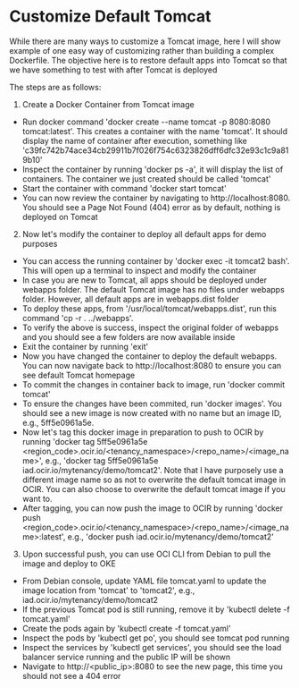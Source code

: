 
# Customize Default Tomcat

While there are many ways to customize a Tomcat image, here I will show example of one easy way of customizing rather than building a complex Dockerfile. The objective here is to restore default apps into Tomcat so that we have something to test with after Tomcat is deployed

The steps are as follows:

1. Create a Docker Container from Tomcat image

- Run docker command 'docker create --name tomcat -p 8080:8080 tomcat:latest'. This creates a container with the name 'tomcat'. It should display the name of container after execution, something like 'c39fc742b74ace34cb29911b7f026f754c6323826dff6dfc32e93c1c9a819b10'
- Inspect the container by running 'docker ps -a', it will display the list of containers. The container we just created should be called 'tomcat'
- Start the container with command 'docker start tomcat'
- You can now review the container by navigating to http://localhost:8080. You should see a Page Not Found (404) error as by default, nothing is deployed on Tomcat

2. Now let's modify the container to deploy all default apps for demo purposes

- You can access the running container by 'docker exec -it tomcat2 bash'. This will open up a terminal to inspect and modify the container
- In case you are new to Tomcat, all apps should be deployed under webapps folder. The default Tomcat image has no files under webapps folder. However, all default apps are in webapps.dist folder
- To deploy these apps, from '/usr/local/tomcat/webapps.dist', run this command 'cp -r . ../webapps'.
- To verify the above is success, inspect the original folder of webapps and you should see a few folders are now available inside
- Exit the container by running 'exit'
- Now you have changed the container to deploy the default webapps. You can now navigate back to http://localhost:8080 to ensure you can see default Tomcat homepage
- To commit the changes in container back to image, run 'docker commit tomcat'
- To ensure the changes have been commited, run 'docker images'. You should see a new image is now created with no name but an image ID, e.g., 5ff5e0961a5e.
- Now let's tag this docker image in preparation to push to OCIR by running 'docker tag 5ff5e0961a5e <region_code>.ocir.io/<tenancy_namespace>/<repo_name>/<image_name>', e.g., 'docker tag 5ff5e0961a5e iad.ocir.io/mytenancy/demo/tomcat2'. Note that I have purposely use a different image name so as not to overwrite the default tomcat image in OCIR. You can also choose to overwrite the default tomcat image if you want to.
- After tagging, you can now push the image to OCIR by running 'docker push <region_code>.ocir.io/<tenancy_namespace>/<repo_name>/<image_name>:latest', e.g., 'docker push iad.ocir.io/mytenancy/demo/tomcat2'

3. Upon successful push, you can use OCI CLI from Debian to pull the image and deploy to OKE

- From Debian console, update YAML file tomcat.yaml to update the image location from 'tomcat' to 'tomcat2', e.g., iad.ocir.io/mytenancy/demo/tomcat2
- If the previous Tomcat pod is still running, remove it by 'kubectl delete -f tomcat.yaml'
- Create the pods again by 'kubectl create -f tomcat.yaml'
- Inspect the pods by 'kubectl get po', you should see tomcat pod running
- Inspect the services by 'kubectl get services', you should see the load balancer service running and the public IP will be shown
- Navigate to http://<public_ip>:8080 to see the new page, this time you should not see a 404 error
